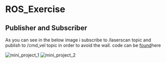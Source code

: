 # ROS_Exercise

## Publisher and Subscriber

As you can see in the below image i subscribe to /laserscan topic and publish to /cmd_vel topic in order to avoid the wall.
code can be [found](src/topics_quiz/src/topics_quiz_node.cpp)here

![mini_project_1](https://user-images.githubusercontent.com/68550704/124513683-a1f9a180-dddb-11eb-8a17-beacd56535eb.gif)
![mini_project_2](https://user-images.githubusercontent.com/68550704/124513689-a45bfb80-dddb-11eb-9426-a1797f5c9da3.gif)

